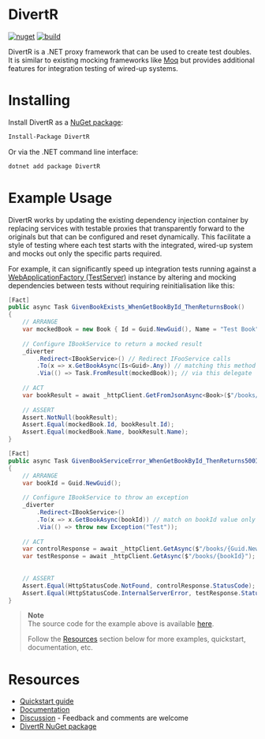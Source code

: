 # DivertR

[![nuget](https://img.shields.io/nuget/v/DivertR.svg)](https://www.nuget.org/packages/DivertR)
[![build](https://github.com/devodo/DivertR/actions/workflows/build.yml/badge.svg)](https://github.com/devodo/DivertR/actions/workflows/build.yml)

DivertR is a .NET proxy framework that can be used to create test doubles.
It is similar to existing mocking frameworks like [Moq](https://github.com/moq/moq4) but provides additional features for integration testing of wired-up systems.

# Installing

Install DivertR as a [NuGet package](https://www.nuget.org/packages/DivertR):

```sh
Install-Package DivertR
```

Or via the .NET command line interface:

```sh
dotnet add package DivertR
```

# Example Usage

DivertR works by updating the existing dependency injection container by replacing services with testable proxies that transparently forward to the originals but that can be configured and reset dynamically.
This facilitate a style of testing where each test starts with the integrated, wired-up system and mocks out only the specific parts required.

For example, it can significantly speed up integration tests running against a [WebApplicationFactory (TestServer)](https://docs.microsoft.com/en-us/aspnet/core/test/integration-tests) instance by altering
and mocking dependencies between tests without requiring reinitialisation like this:

```csharp
[Fact]
public async Task GivenBookExists_WhenGetBookById_ThenReturnsBook()
{
    // ARRANGE
    var mockedBook = new Book { Id = Guid.NewGuid(), Name = "Test Book" };
    
    // Configure IBookService to return a mocked result
    _diverter
        .Redirect<IBookService>() // Redirect IFooService calls 
        .To(x => x.GetBookAsync(Is<Guid>.Any)) // matching this method and any argument value
        .Via(() => Task.FromResult(mockedBook)); // via this delegate
    
    // ACT
    var bookResult = await _httpClient.GetFromJsonAsync<Book>($"/books/{mockedBook.Id}");
    
    // ASSERT
    Assert.NotNull(bookResult);
    Assert.Equal(mockedBook.Id, bookResult.Id);
    Assert.Equal(mockedBook.Name, bookResult.Name);
}

[Fact]
public async Task GivenBookServiceError_WhenGetBookById_ThenReturns500InternalServerError()
{
    // ARRANGE
    var bookId = Guid.NewGuid();
    
    // Configure IBookService to throw an exception
    _diverter
        .Redirect<IBookService>()
        .To(x => x.GetBookAsync(bookId)) // match on bookId value only
        .Via(() => throw new Exception("Test"));
    
    // ACT
    var controlResponse = await _httpClient.GetAsync($"/books/{Guid.NewGuid()}");
    var testResponse = await _httpClient.GetAsync($"/books/{bookId}");
    
    
    // ASSERT
    Assert.Equal(HttpStatusCode.NotFound, controlResponse.StatusCode);
    Assert.Equal(HttpStatusCode.InternalServerError, testResponse.StatusCode);
}
```

> **Note**  
> The source code for the example above is available [here](./examples/DivertR.Examples.WebAppTests).
> 
> Follow the [Resources](#resources) section below for more examples, quickstart, documentation, etc. 

# Resources

* [Quickstart guide](https://devodo.github.io/DivertR/quickstart/)
* [Documentation](https://devodo.github.io/DivertR/)
* [Discussion](https://github.com/devodo/DivertR/discussions/43) - Feedback and comments are welcome
* [DivertR NuGet package](https://www.nuget.org/packages/DivertR)


